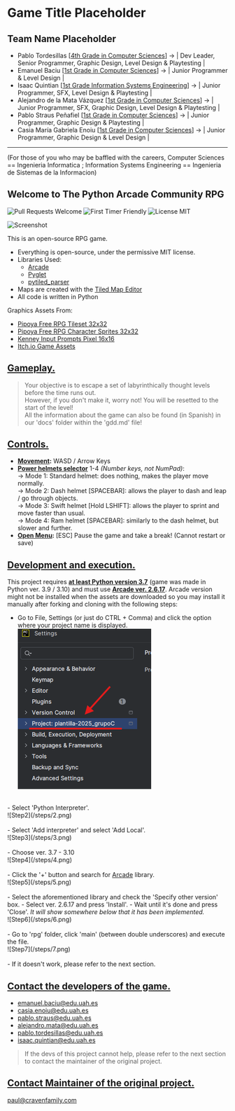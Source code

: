 # Game Title Placeholder

## Team Name Placeholder
- Pablo Tordesillas [[4th Grade in Computer Sciences](https://www.uah.es/en/estudios/estudios-oficiales/Degree-in-Computer-Science-Engineering/)] -> | Dev Leader, Senior Programmer, Graphic Design, Level Design & Playtesting |
- Emanuel Baciu [[1st Grade in Computer Sciences](https://www.uah.es/en/estudios/estudios-oficiales/Degree-in-Computer-Science-Engineering/)] -> | Junior Programmer & Level Design |
- Isaac Quintian [[1st Grade Information Systems Engineering](https://www.uah.es/en/estudios/estudios-oficiales/Degree-in-Engineering-in-Information-Systems/)] -> | Junior Programmer, SFX, Level Design & Playtesting |
- Alejandro de la Mata Vázquez [[1st Grade in Computer Sciences](https://www.uah.es/en/estudios/estudios-oficiales/Degree-in-Computer-Science-Engineering/)] -> | Junior Programmer, SFX, Graphic Design, Level Design & Playtesting |
- Pablo Straus Peñafiel [[1st Grade in Computer Sciences](https://www.uah.es/en/estudios/estudios-oficiales/Degree-in-Computer-Science-Engineering/)] -> | Junior Programmer, Graphic Design & Playtesting |
- Casia María Gabriela Enoiu [[1st Grade in Computer Sciences](https://www.uah.es/en/estudios/estudios-oficiales/Degree-in-Computer-Science-Engineering/)] -> | Junior Programmer, Graphic Design & Level Design |
_______________________________________________________________________________________

(For those of you who may be baffled with the careers, Computer Sciences == Ingenieria Informatica ; Information Systems Engineering == Ingenieria de Sistemas de la Informacion)

## Welcome to The Python Arcade Community RPG

![Pull Requests Welcome](https://img.shields.io/badge/PRs-welcome-success)
![First Timer Friendly](https://img.shields.io/badge/First%20Timer-friendly-informational)
![License MIT](https://img.shields.io/badge/license-MIT-success)

![Screenshot](/screenshot.png)

This is an open-source RPG game.

* Everything is open-source, under the permissive MIT license.
* Libraries Used:
  * [Arcade](https://github.com/pythonarcade/arcade)
  * [Pyglet](https://github.com/pyglet/pyglet)
  * [pytiled_parser](https://github.com/pythonarcade/pytiled_parser)
* Maps are created with the [Tiled Map Editor](https://mapeditor.org)
* All code is written in Python

Graphics Assets From:

* [Pipoya Free RPG Tileset 32x32](https://pipoya.itch.io/pipoya-rpg-tileset-32x32)
* [Pipoya Free RPG Character Sprites 32x32](https://pipoya.itch.io/pipoya-free-rpg-character-sprites-32x32)
* [Kenney Input Prompts Pixel 16x16](https://kenney.nl/assets/input-prompts-pixel-16)
* [Itch.io Game Assets](https://itch.io/game-assets)

##  <u>Gameplay.</u>
>Your objective is to escape a set of labyrinthically thought levels before the time runs out.<br>
However, if you don't make it, worry not! You will be resetted to the start of the level!<br>
All the information about the game can also be found (in Spanish) in our 'docs' folder within the 'gdd.md' file!

## <u>Controls.</u>
- <u>**Movement</u>:** WASD / Arrow Keys
- <u>**Power helmets selector**</u> 1-4 *(Number keys, not NumPad)*:<br>
-> Mode 1: Standard helmet: does nothing, makes the player move normally.<br>
-> Mode 2: Dash helmet [SPACEBAR]: allows the player to dash and leap / go through objects.<br>
-> Mode 3: Swift helmet  [Hold LSHIFT]: allows the player to sprint and move faster than usual.<br>
-> Mode 4: Ram helmet [SPACEBAR]: similarly to the dash helmet, but slower and further.
- <u>**Open Menu</u>:** [ESC] Pause the game and take a break! (Cannot restart or save) 

## <u>Development and execution.</u>

This project requires <u>**at least Python version 3.7**</u> (game was made in  Python ver. 3.9 / 3.10) and must use <u>**Arcade ver. 2.6.17**</u>.
Arcade version might not be installed when the assets are downloaded so you may install it manually after forking and cloning with the following steps:
- Go to File, Settings (or just do CTRL + Comma) and click the option where your project name is displayed.<br>
![Step1](/steps/1.png)<br>
<br>
- Select 'Python Interpreter'.<br>
![Step2](/steps/2.png)<br>
<br>
- Select 'Add interpreter' and select 'Add Local'.<br>
![Step3](/steps/3.png)<br>
<br>
- Choose ver. 3.7 - 3.10<br>
![Step4](/steps/4.png)<br>
<br>
- Click the '+' button and search for <u>Arcade</u> library.<br>
![Step5](/steps/5.png)<br>
<br>
- Select the aforementioned library and check the 'Specify other version' box.
- Select ver. 2.6.17 and press 'Install'.
- Wait until it's done and press 'Close'. <i>It will show somewhere below that it has been implemented.</i><br>
![Step6](/steps/6.png)<br>
<br>
- Go to 'rpg' folder, click 'main' (between double underscores) and execute the file.<br>
![Step7](/steps/7.png)<br>
<br>
- If it doesn't work, please refer to the next section.

## <u>Contact the developers of the game.</u>
- emanuel.baciu@edu.uah.es<br>
- casia.enoiu@edu.uah.es<br>
- pablo.straus@edu.uah.es<br>
- alejandro.mata@edu.uah.es<br>
- pablo.tordesillas@edu.uah.es<br>
- isaac.quintian@edu.uah.es
>If the devs of this project cannot help, please refer to the next section to contact the maintainer of the original project.

## <u>Contact Maintainer of the original project.</u>
paul@cravenfamily.com

